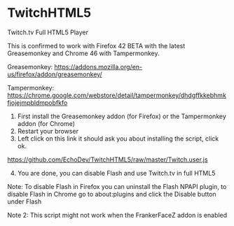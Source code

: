 # TwitchHTML5
Twitch.tv Full HTML5 Player



This is confirmed to work with Firefox 42 BETA with the latest Greasemonkey and Chrome 46 with Tampermonkey.


Greasemonkey: https://addons.mozilla.org/en-us/firefox/addon/greasemonkey/

Tampermonkey: https://chrome.google.com/webstore/detail/tampermonkey/dhdgffkkebhmkfjojejmpbldmpobfkfo



1. First install the Greasemonkey addon (for Firefox) or the Tampermonkey addon (for Chrome)
2. Restart your browser
3. Left click on this link it should ask you about installing the script, click ok.

https://github.com/EchoDev/TwitchHTML5/raw/master/Twitch.user.js

4. You are done, you can disable Flash and use Twitch.tv in full HTML5

Note: To disable Flash in Firefox you can uninstall the Flash NPAPI plugin, to disable Flash in Chrome go to about:plugins and click the Disable button under Flash

Note 2: This script might not work when the FrankerFaceZ addon is enabled
